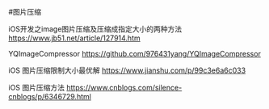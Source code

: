 #图片压缩


iOS开发之image图片压缩及压缩成指定大小的两种方法
https://www.jb51.net/article/127914.htm


YQImageCompressor
https://github.com/976431yang/YQImageCompressor


iOS 图片压缩限制大小最优解
https://www.jianshu.com/p/99c3e6a6c033


iOS 图片压缩方法
https://www.cnblogs.com/silence-cnblogs/p/6346729.html
